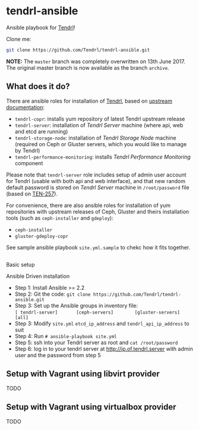 tendrl-ansible
==============

Ansible playbook for [Tendrl](http://tendrl.org/)!

Clone me:

```bash
git clone https://github.com/Tendrl/tendrl-ansible.git
```


**NOTE:** The `master` branch was completely overwritten on 13th June 2017. The original master branch is now available as the branch `archive`.


## What does it do?

There are ansible roles for installation of [Tendrl](http://tendrl.org/), based
on [upstream documentation](https://github.com/Tendrl/documentation/wiki/Tendrl-Package-Installation-Reference):

* `tendrl-copr`: installs yum repository of latest Tendrl upstream release
* `tendrl-server`: installation of *Tendrl Server* machine (where api, web and
   etcd are running)
* `tendrl-storage-node`: installation of *Tendrl Storage Node* machine
   (required on Ceph or Gluster servers, which you would like to manage by
   Tendrl)
* `tendrl-performance-monitoring`: installs *Tendrl Performance Monitoring*
   component

Please note that `tendrl-server` role includes setup of admin user account for
Tendrl (usable with both api and web interface), and that new random default
password is stored on *Tendrl Server* machine in `/root/password` file (based
on [TEN-257](https://tendrl.atlassian.net/browse/TEN-257)).

For convenience, there are also ansible roles for installation of yum
repositories with upstream releases of Ceph, Gluster and theirs installation
tools (such as `ceph-installer` and `gdeploy`):

* `ceph-installer`
* `gluster-gdeploy-copr`

See sample ansible playbook `site.yml.sample` to chekc how it fits together.

##
Basic setup

Ansible Driven installation
* Step 1: Install Ansible >= 2.2
* Step 2:   Git the code:        `git clone https://github.com/Tendrl/tendrl-ansible.git`
* Step 3: Set up the Ansible groups in inventory file:   
          `[ tendrl-server]       [ceph-servers]        [gluster-servers]        [all]`
* Step 3:  Modify `site.yml` `etcd_ip_address` and `tendrl_api_ip_address` to suit 
* Step 4: Run `# ansible-playbook site.yml`
* Step 5: ssh into your Tendrl server as root and `cat /root/password` 
* Step 6: log in to your tendrl server at http://ip.of.tendrl.server  with admin user and the password from step 5

## Setup with Vagrant using libvirt provider

TODO

## Setup with Vagrant using virtualbox provider

TODO
